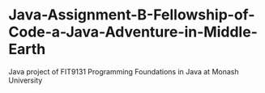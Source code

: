 # Java-Assignment-B-Fellowship-of-Code-a-Java-Adventure-in-Middle-Earth
Java project of FIT9131 Programming Foundations in Java at Monash University
